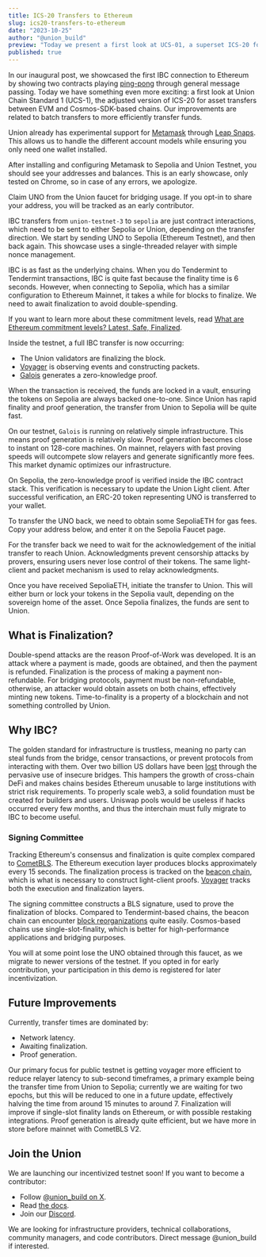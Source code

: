 ```yaml
---
title: ICS-20 Transfers to Ethereum
slug: ics20-transfers-to-ethereum
date: "2023-10-25"
author: "@union_build"
preview: "Today we present a first look at UCS-01, a superset ICS-20 for asset transfers between EVM and Cosmos-SDK-based chains."
published: true
---
```


<script>
    import TokenTransfer from '$lib/TokenTransfer.svelte';
    import ConnectToMetamask from './ConnectToMetamask.svelte';
    import AddressesAndBalances from './AddressesAndBalances.svelte'; 
    import FaucetButton from './FaucetButton.svelte'; 
    import TransferUnoToEthereum from './TransferUnoToEthereum.svelte'; 
    import TransferUnoToEthereumStatus from './TransferUnoToEthereumStatus.svelte'; 
    import SepoliaFaucetButton from './SepoliaFaucetButton.svelte';
    import SendUnoToUnionButton from './SendUnoToUnionButton.svelte';
    import SendUnoToUnionStatus from './SendUnoToUnionStatus.svelte';
</script>

In our inaugural post, we showcased the first IBC connection to Ethereum by showing two contracts playing [ping-pong](../the-journey-so-far) through general message passing. Today we have something even more exciting: a first look at Union Chain Standard 1 (UCS-1), the adjusted version of ICS-20 for asset transfers between EVM and Cosmos-SDK-based chains. Our improvements are related to batch transfers to more efficiently transfer funds.

Union already has experimental support for [Metamask](https://metamask.io/) through [Leap Snaps](https://www.leapwallet.io/snaps). This allows us to handle the different account models while ensuring you only need one wallet installed.

<ConnectToMetamask/>

After installing and configuring Metamask to Sepolia and Union Testnet, you should see your addresses and balances. This is an early showcase, only tested on Chrome, so in case of any errors, we apologize.

<AddressesAndBalances/>

Claim UNO from the Union faucet for bridging usage. If you opt-in to share your address, you will be tracked as an early contributor.

<FaucetButton/>

IBC transfers from `union-testnet-3` to `sepolia` are just contract interactions, which need to be sent to either Sepolia or Union, depending on the transfer direction. We start by sending UNO to Sepolia (Ethereum Testnet), and then back again. This showcase uses a single-threaded relayer with simple nonce management.

IBC is as fast as the underlying chains. When you do Tendermint to Tendermint transactions, IBC is quite fast because the finality time is 6 seconds. However, when connecting to Sepolia, which has a similar configuration to Ethereum Mainnet, it takes a while for blocks to finalize. We need to await finalization to avoid double-spending.

If you want to learn more about these commitment levels, read [What are Ethereum commitment levels? Latest, Safe, Finalized](https://www.alchemy.com/overviews/ethereum-commitment-levels).

<TransferUnoToEthereum/>

Inside the testnet, a full IBC transfer is now occurring:

- The Union validators are finalizing the block.
- [Voyager](https://docs.union.build/architecture/voyager) is observing events and constructing packets.
- [Galois](https://docs.union.build/architecture/galois) generates a zero-knowledge proof.

When the transaction is received, the funds are locked in a vault, ensuring the tokens on Sepolia are always backed one-to-one. Since Union has rapid finality and proof generation, the transfer from Union to Sepolia will be quite fast.

On our testnet, `Galois` is running on relatively simple infrastructure. This means proof generation is relatively slow. Proof generation becomes close to instant on 128-core machines. On mainnet, relayers with fast proving speeds will outcompete slow relayers and generate significantly more fees. This market dynamic optimizes our infrastructure.

On Sepolia, the zero-knowledge proof is verified inside the IBC contract stack. This verification is necessary to update the Union Light client. After successful verification, an ERC-20 token representing UNO is transferred to your wallet.

<TransferUnoToEthereumStatus/>

To transfer the UNO back, we need to obtain some SepoliaETH for gas fees. Copy your address below, and enter it on the Sepolia Faucet page.

<SepoliaFaucetButton/>

<!-- Sepolia Faucet + Copy button -->

For the transfer back we need to wait for the acknowledgement of the initial transfer to reach Union. Acknowledgments prevent censorship attacks by provers, ensuring users never lose control of their tokens. The same light-client and packet mechanism is used to relay acknowledgments.

<!-- Acknowledgement Element -->

Once you have received SepoliaETH, initiate the transfer to Union. This will either burn or lock your tokens in the Sepolia vault, depending on the sovereign home of the asset. Once Sepolia finalizes, the funds are sent to Union.

<SendUnoToUnionButton/>

<!-- Union Transfer Element -->

## What is Finalization?

Double-spend attacks are the reason Proof-of-Work was developed. It is an attack where a payment is made, goods are obtained, and then the payment is refunded. Finalization is the process of making a payment non-refundable. For bridging protocols, payment must be non-refundable, otherwise, an attacker would obtain assets on both chains, effectively minting new tokens. Time-to-finality is a property of a blockchain and not something controlled by Union.

## Why IBC?

The golden standard for infrastructure is trustless, meaning no party can steal funds from the bridge, censor transactions, or prevent protocols from interacting with them. Over two billion US dollars have been [lost](https://www.coindesk.com/consensus-magazine/2023/06/02/bridge-exploits-cost-2b-in-2022-heres-how-they-could-have-been-averted/) through the pervasive use of insecure bridges. This hampers the growth of cross-chain DeFi and makes chains besides Ethereum unusable to large institutions with strict risk requirements. To properly scale web3, a solid foundation must be created for builders and users. Uniswap pools would be useless if hacks occurred every few months, and thus the interchain must fully migrate to IBC to become useful.

### Signing Committee

Tracking Ethereum's consensus and finalization is quite complex compared to [CometBLS](https://docs.union.build/architecture/cometbls). The Ethereum execution layer produces blocks approximately every 15 seconds. The finalization process is tracked on the [beacon chain](https://ethereum.org/en/roadmap/beacon-chain/), which is what is necessary to construct light-client proofs. [Voyager](https://docs.union.build/architecture/voyager) tracks both the execution and finalization layers.

The signing committee constructs a BLS signature, used to prove the finalization of blocks. Compared to Tendermint-based chains, the beacon chain can encounter [block reorganizations](https://barnabe.substack.com/p/pos-ethereum-reorg) quite easily. Cosmos-based chains use single-slot-finality, which is better for high-performance applications and bridging purposes.

<SendUnoToUnionStatus/>

You will at some point lose the UNO obtained through this faucet, as we migrate to newer versions of the testnet. If you opted in for early contribution, your participation in this demo is registered for later incentivization.

## Future Improvements

Currently, transfer times are dominated by:

- Network latency.
- Awaiting finalization.
- Proof generation.

Our primary focus for public testnet is getting voyager more efficient to reduce relayer latency to sub-second timeframes, a primary example being the transfer time from Union to Sepolia; currently we are waiting for two epochs, but this will be reduced to one in a future update, effectively halving the time from around 15 minutes to around 7. Finalization will improve if single-slot finality lands on Ethereum, or with possible restaking integrations. Proof generation is already quite efficient, but we have more in store before mainnet with CometBLS V2.

## Join the Union

We are launching our incentivized testnet soon! If you want to become a contributor:

- Follow [@union_build on X](https://x.com/union_build).
- Read [the docs](https://docs.union.build).
- Join our [Discord](https://discord.com/invite/union-build).

We are looking for infrastructure providers, technical collaborations, community managers, and code contributors. Direct message @union_build if interested.
